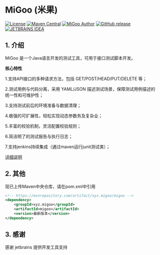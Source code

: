 # MiGoo (米果)

[![License](http://img.shields.io/badge/license-MIT-blue.svg)](https://github.com/XiaoMiSum/MiGoo/blob/master/LICENSE)
[![Maven Central](https://maven-badges.herokuapp.com/maven-central/xyz.migoo/migoo/badge.svg)](https://maven-badges.herokuapp.com/maven-central/xyz.migoo/migoo)
[![MiGoo Author](https://img.shields.io/badge/Author-xiaomi-yellow.svg)](https://github.com/XiaoMiSum)
[![GitHub release](https://img.shields.io/github/release/XiaoMiSum/migoo.svg)](https://github.com/XiaoMiSum/MiGoo/releases)
[![JETBRAINS IDEA](https://img.shields.io/badge/JETBRAINS-IDEA-yellowgreen)](https://www.jetbrains.com/?from=migoo)
## 1. 介绍

MiGoo 是一个Java语言开发的测试工具，可用于接口测试脚本开发。
    
**核心特性**

1.支持API接口的多种请求方法，包括 GET/POST/HEAD/PUT/DELETE 等；

2.测试用例与代码分离，采用 YAML/JSON 描述测试场景，保障测试用例描述的统一性和可维护性；

3.支持测试前后的环境准备与数据清理；

4.极强的可扩展性，轻松实现动态参数务及复杂业；

5.丰富的校验机制，灵活配置校验规则；

6.简洁明了的测试报告与执行日志；

7.支持jenkins持续集成（通过maven运行junit测试类）；

[详细说明](http://note.youdao.com/noteshare?id=568901613e4f36cfb23af2413e36fd09 "详细说明")
 
## 2. 其他

现已上传Maven中央仓库，请在pom.xml中引用

``` xml
<!-- https://mvnrepository.com/artifact/xyz.migoo/migoo -->
<dependency>
    <groupId>xyz.migoo</groupId>
    <artifactId>migoo</artifactId>
    <version>最新版本</version>
</dependency>
```

## 3. 感谢

感谢 jetbrains 提供开发工具支持